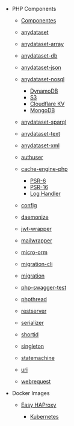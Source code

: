 
<!-- - More

  - [PHP](/php/)
  - [DevOps](/devops/) -->

- PHP Components

  - [Componentes](/php/)
  - [anydataset](/php/anydataset)
  - [anydataset-array](/php/anydataset-array)
  - [anydataset-db](/php/anydataset-db)
  - [anydataset-json](/php/anydataset-json)
  - [anydataset-nosql](/php/anydataset-nosql/)

    - [DynamoDB](/php/anydataset-nosql/AwsDynamoDbKeyValue)
    - [S3](/php/anydataset-nosql/AwsS3KeyValue)
    - [Cloudflare KV](/php/anydataset-nosql/CloudFlareKV)
    - [MongoDB](/php/anydataset-nosql/MongoDB)

  - [anydataset-sparql](/php/anydataset-sparql)
  - [anydataset-text](/php/anydataset-text)
  - [anydataset-xml](/php/anydataset-xml)
  - [authuser](/php/authuser)
  - [cache-engine-php](/php/cache-engine-php/)

    - [PSR-6](/php/cache-engine-php/basic-usage-psr16-simplecache)
    - [PSR-16](/php/cache-engine-php/basic-usage-psr6-cachepool)
    - [Log Handler](/php/cache-engine-php/setup-log-handler)

  - [config](/php/config)
  - [daemonize](/php/daemonize)
  - [jwt-wrapper](/php/jwt-wrapper)
  - [mailwrapper](/php/mailwrapper)
  - [micro-orm](/php/micro-orm)
  - [migration-cli](/php/migration-cli)
  - [migration](/php/migration)
  - [php-swagger-test](/php/php-swagger-test)
  - [phpthread](/php/phpthread)
  - [restserver](/php/restserver)
  - [serializer](/php/serializer)
  - [shortid](/php/shortid)
  - [singleton](/php/singleton)
  - [statemachine](/php/statemachine)
  - [uri](/php/uri)
  - [webrequest](/php/webrequest)


- Docker Images

  - [Easy HAProxy](/devops/docker-easy-haproxy/)

    - [Kubernetes](/devops/docker-easy-haproxy/kubernetes)
